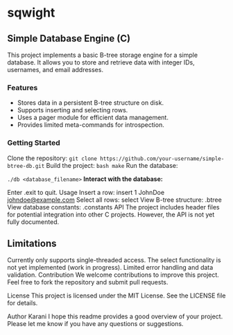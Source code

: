 # sqwight



## Simple  Database Engine (C)
 This project implements a basic B-tree storage engine for a simple database. It allows you to store and retrieve data with integer IDs, usernames, and email addresses.

### Features
- Stores data in a persistent B-tree structure on disk.
- Supports inserting and selecting rows.
- Uses a pager module for efficient data management.
- Provides limited meta-commands for introspection.
### Getting Started
Clone the repository:
```git clone https://github.com/your-username/simple-btree-db.git```
Build the project:
```bash make```
Run the database:

```./db <database_filename>```
**Interact with the database:**

Enter .exit to quit.
Usage
Insert a row:
insert 1 JohnDoe johndoe@example.com
Select all rows:
select
View B-tree structure:
.btree
View database constants:
.constants
API
The project includes header files for potential integration into other C projects. However, the API is not yet fully documented.

## Limitations
Currently only supports single-threaded access.
The select functionality is not yet implemented (work in progress).
Limited error handling and data validation.
Contribution
We welcome contributions to improve this project. Feel free to fork the repository and submit pull requests.

License
This project is licensed under the MIT License. See the LICENSE file for details.

Author
Karani
I hope this readme provides a good overview of your project. Please let me know if you have any questions or suggestions.
